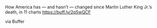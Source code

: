 How America has — and hasn’t — changed since Martin Luther King Jr.’s death, in 11 charts https://buff.ly/2q5wQCF

via Buffer